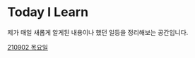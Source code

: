 # Today I Learn

제가 매일 새롭게 알게된 내용이나 했던 일등을 정리해보는 공간입니다.

<a href="./TIL/210902 clone coding(movie_app).MD">210902 목요일</a>
